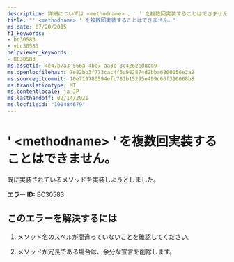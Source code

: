 ```yaml
---
description: 詳細については <methodname> 、' ' を複数回実装することはできません
title: "' <methodname> ' を複数回実装することはできません。"
ms.date: 07/20/2015
f1_keywords:
- bc30583
- vbc30583
helpviewer_keywords:
- BC30583
ms.assetid: 4e47b7a3-566a-4bc7-aa3c-3c4262ed8cd9
ms.openlocfilehash: 7e82bb3f773cac4f6a982874d2bba6800056e3a2
ms.sourcegitcommit: 10e719780594efc781b15295e499c66f316068b8
ms.translationtype: MT
ms.contentlocale: ja-JP
ms.lasthandoff: 02/14/2021
ms.locfileid: "100484679"
---
```

# <a name="methodname-cannot-be-implemented-more-than-once"></a>' \<methodname> ' を複数回実装することはできません。

既に実装されているメソッドを実装しようとしました。  
  
 **エラー ID:** BC30583  
  
## <a name="to-correct-this-error"></a>このエラーを解決するには  
  
1. メソッド名のスペルが間違っていないことを確認してください。  
  
2. メソッドが冗長である場合は、余分な宣言を削除します。
